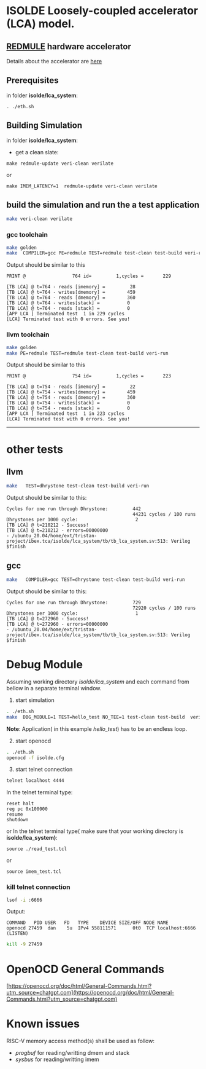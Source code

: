 # ISOLDE Loosely-coupled accelerator (LCA) model. 
## [REDMULE](https://github.com/ISOLDE-Project/redmule) hardware accelerator
Details about the accelerator are [here](https://github.com/ISOLDE-Project/redmule?tab=readme-ov-file#redmule)
## Prerequisites
in folder **isolde/lca_system**:  
```
. ./eth.sh
```
## Building Simulation
in folder **isolde/lca_system**:  
* get a clean slate:
```
make redmule-update veri-clean verilate
```
or
```
make IMEM_LATENCY=1  redmule-update veri-clean verilate
```

## build the simulation and run the a test application
```sh
make veri-clean verilate
``` 

### **gcc** toolchain
```sh
make golden
make  COMPILER=gcc PE=redmule TEST=redmule test-clean test-build veri-run
```
Output should be similar to this
```
PRINT @                 764 id=         1,cycles =       229

[TB LCA] @ t=764 - reads [imemory] =         28
[TB LCA] @ t=764 - writes[dmemory] =        459
[TB LCA] @ t=764 - reads [dmemory] =        360
[TB LCA] @ t=764 - writes[stack] =          0
[TB LCA] @ t=764 - reads [stack] =          0
[APP LCA ] Terminated test  1 in 229 cycles
[LCA] Terminated test with 0 errors. See you!
```
### **llvm** toolchain
```sh
make golden
make PE=redmule TEST=redmule test-clean test-build veri-run
```
Output should be similar to this
```
PRINT @                 754 id=         1,cycles =       223

[TB LCA] @ t=754 - reads [imemory] =         22
[TB LCA] @ t=754 - writes[dmemory] =        459
[TB LCA] @ t=754 - reads [dmemory] =        360
[TB LCA] @ t=754 - writes[stack] =          0
[TB LCA] @ t=754 - reads [stack] =          0
[APP LCA ] Terminated test  1 in 223 cycles
[LCA] Terminated test with 0 errors. See you!
```    
---
# other tests
## llvm

```sh
make   TEST=dhrystone test-clean test-build veri-run
```
Output should be similar to this:
```
Cycles for one run through Dhrystone:         442
                                              44231 cycles / 100 runs
Dhrystones per 1000 cycle:                     2
[TB LCA] @ t=210212 - Success!
[TB LCA] @ t=210212 - errors=00000000
- /ubuntu_20.04/home/ext/tristan-project/ibex.tca/isolde/lca_system/tb/tb_lca_system.sv:513: Verilog $finish
```
## gcc
```sh
make   COMPILER=gcc TEST=dhrystone test-clean test-build veri-run
```
Output should be similar to this:
```
Cycles for one run through Dhrystone:         729
                                              72920 cycles / 100 runs
Dhrystones per 1000 cycle:                     1
[TB LCA] @ t=272960 - Success!
[TB LCA] @ t=272960 - errors=00000000
- /ubuntu_20.04/home/ext/tristan-project/ibex.tca/isolde/lca_system/tb/tb_lca_system.sv:513: Verilog $finish
```


# Debug Module

Assuming working directory *isolde/lca_system* and each command from bellow in a separate terminal window.  
1. start simulation
```sh
. ./eth.sh
make  DBG_MODULE=1 TEST=hello_test NO_TEE=1 test-clean test-build  veri-clean verilate veri-run
```
**Note**: Application( in this example *hello_test*) has to be an endless loop.   

2. start openocd
```sh
. ./eth.sh
openocd -f isolde.cfg 
```
3. start telnet connection
```sh
telnet localhost 4444
```
In the telnet terminal type:   
```
reset halt
reg pc 0x100000
resume
shutdown
```
or 
In the telnet terminal type( make sure that your working directory is **isolde/lca_system)**:   
```
source ./read_test.tcl
```
or
```
source imem_test.tcl
```
### kill telnet connection
```sh
lsof -i :6666
```
Output:
```
COMMAND   PID USER   FD   TYPE    DEVICE SIZE/OFF NODE NAME
openocd 27459  dan    5u  IPv4 558111571      0t0  TCP localhost:6666 (LISTEN)
```
```sh
kill -9 27459
```
# OpenOCD General Commands
[https://openocd.org/doc/html/General-Commands.html?utm_source=chatgpt.com](https://openocd.org/doc/html/General-Commands.html?utm_source=chatgpt.com)
# Known issues
 RISC-V memory access method(s) shall be used as follow:
 - *progbuf*  for reading/writting dmem and stack
 - *sysbus*   for reading/writting imem